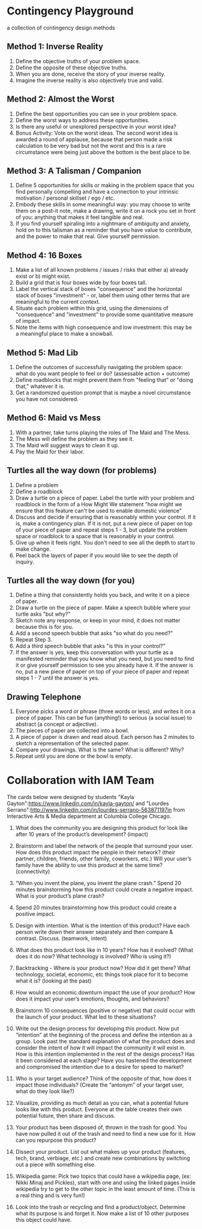 # Contingency Playground
a collection of contingency design methods

## Method 1: Inverse Reality
1. Define the objective truths of your problem space.
2. Define the opposite of these objective truths.
3. When you are done, receive the story of your inverse reality.
4. Imagine the inverse reality is also objectively true and valid.

## Method 2: Almost the Worst
1. Define the best opportunities you can see in your problem space.
2. Define the worst ways to address these opportunities.
3. Is there any useful or unexplored perspective in your worst idea?
4. Bonus Activity: Vote on the worst ideas. The second worst idea is awarded a round of applause, because that person made a risk calculation to be very bad but not the worst and this is a rare circumstance were being just above the bottom is the best place to be.

## Method 3: A Talisman / Companion
1. Define 5 opportunities for skills or making in the problem space that you find personally compelling and have a connection to your intrinsic motivation / personal skillset / ego / etc.
2. Embody these skills in some meaningful way: you may choose to write them on a post-it note, make a drawing, write it on a rock you set in front of you: anything that makes it feel tangible and real.
3. If you find yourself spiraling into a nightmare of ambiguity and anxiety, hold on to this talisman as a reminder that you have value to contribute, and the power to make that real. Give yourself permission.

## Method 4: 16 Boxes
1. Make a list of all known problems / issues / risks that either a) already exist or b) might exist.
2. Build a grid that is four boxes wide by four boxes tall.
3. Label the vertical stack of boxes "consequence" and the horizontal stack of boxes "investment" - or, label them using other terms that are meaningful to the current context.
4. Situate each problem within this grid, using the dimensions of "consequence" and "investment" to provide some quantitative measure of impact.
5. Note the items with high consequence and low investment: this may be a meaningful place to make a snowball.

## Method 5: Mad Lib
1. Define the outcomes of successfully navigating the problem space: what do you want people to feel or do? (assessable action + outcome)
2. Define roadblocks that might prevent them from "feeling that" or "doing that," whatever it is.
3. Get a randomized question prompt that is maybe a novel circumstance you have not considered.

## Method 6: Maid vs Mess
1. With a partner, take turns playing the roles of The Maid and The Mess.
2. The Mess will define the problem as they see it.
3. The Maid will suggest ways to clean it up.
4. Pay the Maid for their labor.

## Turtles all the way down (for problems)
1. Define a problem
2. Define a roadblock
3. Draw a turtle on a piece of paper. Label the turtle with your problem and roadblock in the form of a How Might We statement "how might we ensure that this feature can't be used to enable domestic violence"
4. Discuss and decide if ensuring that is reasonably within your control. If it is, make a contingency plan. If it is not, put a new piece of paper on top of your piece of paper and repeat steps 1 - 3, but update the problem space or roadblock to a space that is reasonably in your control.
5. Give up when it feels right. You don't need to see all the depth to start to make change.
6. Peel back the layers of paper if you would like to see the depth of inquiry.

## Turtles all the way down (for you)
1. Define a thing that consistently holds you back, and write it on a piece of paper.
2. Draw a turtle on the piece of paper. Make a speech bubble where your turtle asks "but why?"
3. Sketch note any response, or keep in your mind, it does not matter because this is for you.
4. Add a second speech bubble that asks "so what do you need?"
5. Repeat Step 3.
6. Add a third speech bubble that asks "is this in your control?"
7. If the answer is yes, keep this conversation with your turtle as a manifested reminder that you know what you need, but you need to find it or give yourself permission to see you already have it. If the answer is no, put a new piece of paper on top of your piece of paper and repeat steps 1 - 7 until the answer is yes.

## Drawing Telephone
1. Everyone picks a word or phrase (three words or less), and writes it on a piece of paper. This can be fun (anything!) to serious (a social issue) to abstract (a concept or adjective).
2. The pieces of paper are collected into a bowl.
3. A piece of paper is drawn and read aloud. Each person has 2 minutes to sketch a representation of the selected paper.
4. Compare your drawings. What is the same? What is different? Why?
5. Repeat until you are done or the bowl is empty.


# Collaboration with IAM Team
The cards below were designed by students
"Kayla Gayton":https://www.linkedin.com/in/kayla-gayton/ and "Lourdes Serrano":http://www.linkedin.com/in/lourdes-serrano-563871197in from Interactive Arts & Media department at Columbia College Chicago. 

1. What does the community you are designing this product for look like after 10 years of the product’s development? (impact)

2. Brainstorm and label the network of the people that surround your user. How does this product impact the people in their network? (their partner, children, friends, other family, coworkers, etc.) Will your user’s family have the ability to use this product at the same time? (connectivity)

3. “When you invent the plane, you invent the plane crash.” Spend 20 minutes brainstorming how this product could create a negative impact. What is your product’s plane crash?

4. Spend 20 minutes brainstorming how this product could create a positive impact.

5. Design with intention. What is the intention of this product? Have each person write down their answer separately and then compare & contrast. Discuss. (teamwork, intent)

6. What does this product look like in 10 years? How has it evolved? (What does it do now? What technology is involved? Who is using it?)

7. Backtracking - Where is your product now? How did it get there? What technology, societal, economic, etc things took place for it to become what it is? (looking at the past)

8. How would an economic downturn impact the use of your product? How does it impact your user’s emotions, thoughts, and behaviors?

9. Brainstorm 10 consequences (positive or negative) that could occur with the launch of your product. What led to these situations?

10. Write out the design process for developing this product. Now put “intention” at the beginning of the process and define the intention as a group. Look past the standard explanation of what the product does and consider the intent of how it will impact the community it will exist in. How is this intention implemented in the rest of the design process? Has it been considered at each stage? Have you hastened the development and compromised the intention due to a desire for speed to market?


11. Who is your target audience? Think of the opposite of that, how does it impact those individuals? (Create the “antonym” of your target user, what do they look like?)

12. Visualize, providing as much detail as you can, what a potential future looks like with this product. Everyone at the table creates their own potential future, then share and discuss.

13. Your product has been disposed of, thrown in the trash for good. You have now pulled it out of the trash and need to find a new use for it. How can you repurpose this product?

14. Dissect your product. List out what makes up your product (features, tech, brand, verbiage, etc.) and create new combinations by switching out a piece with something else.

15. Wikipedia game: Pick two topics that could have a wikipedia page, (ex: Nikki Minaj and Pickles), start with one and using the linked pages inside wikipedia try to get to the other topic in the least amount of time. (This is a real thing and is very fun!)

16. Look into the trash or recycling and find a product/object. Determine what its purpose is and forget it. Now make a list of 10 other purposes this object could have.
